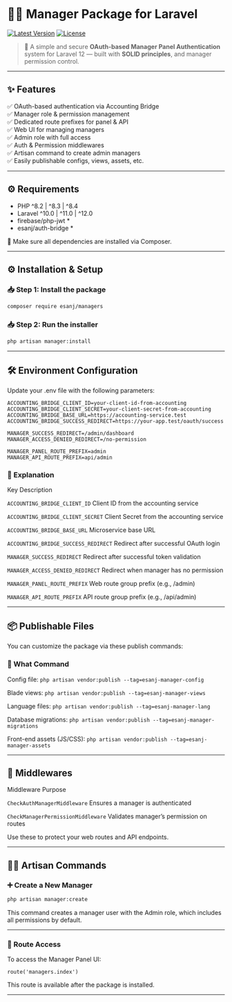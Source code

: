 # 🧑‍💼 Manager Package for Laravel

[![Latest Version](https://img.shields.io/packagist/v/esanj/ms-package-managers.svg?style=flat-square)](https://packagist.org/packages/esanj/ms-package-managers)
[![License](https://img.shields.io/packagist/l/esanj/ms-package-managers.svg?style=flat-square)](LICENSE)

> 🔐 A simple and secure **OAuth-based Manager Panel Authentication** system for Laravel 12 — built with **SOLID principles**, and manager permission control.

---

## ✨ Features

✅ OAuth-based authentication via Accounting Bridge  
✅ Manager role & permission management  
✅ Dedicated route prefixes for panel & API  
✅ Web UI for managing managers  
✅ Admin role with full access   
✅ Auth & Permission middlewares  
✅ Artisan command to create admin managers  
✅ Easily publishable configs, views, assets, etc.

---

## ⚙️ Requirements

* PHP	^8.2 | ^8.3 | ^8.4
* Laravel	^10.0 | ^11.0 | ^12.0
* firebase/php-jwt	*
* esanj/auth-bridge	*

🛑 Make sure all dependencies are installed via Composer.

---

## ⚙️ Installation & Setup

### 📥 Step 1: Install the package

```bash
composer require esanj/managers
```

### 📥 Step 2: Run the installer
```bash
php artisan manager:install
```
---

## 🛠️ Environment Configuration

Update your .env file with the following parameters:

```env
ACCOUNTING_BRIDGE_CLIENT_ID=your-client-id-from-accounting
ACCOUNTING_BRIDGE_CLIENT_SECRET=your-client-secret-from-accounting
ACCOUNTING_BRIDGE_BASE_URL=https://accounting-service.test
ACCOUNTING_BRIDGE_SUCCESS_REDIRECT=https://your-app.test/oauth/success

MANAGER_SUCCESS_REDIRECT=/admin/dashboard
MANAGER_ACCESS_DENIED_REDIRECT=/no-permission

MANAGER_PANEL_ROUTE_PREFIX=admin
MANAGER_API_ROUTE_PREFIX=api/admin
```

### 🔑 Explanation

Key	Description

```ACCOUNTING_BRIDGE_CLIENT_ID```	Client ID from the accounting service

```ACCOUNTING_BRIDGE_CLIENT_SECRET```	Client Secret from the accounting service

```ACCOUNTING_BRIDGE_BASE_URL```	Microservice base URL

```ACCOUNTING_BRIDGE_SUCCESS_REDIRECT```	Redirect after successful OAuth login

```MANAGER_SUCCESS_REDIRECT```	Redirect after successful token validation

```MANAGER_ACCESS_DENIED_REDIRECT```	Redirect when manager has no permission

```MANAGER_PANEL_ROUTE_PREFIX```	Web route group prefix (e.g., /admin)

```MANAGER_API_ROUTE_PREFIX```	API route group prefix (e.g., /api/admin)

---

## 📦 Publishable Files
You can customize the package via these publish commands:

### 🔧 What Command
Config file:	```php artisan vendor:publish --tag=esanj-manager-config```

Blade views:	```php artisan vendor:publish --tag=esanj-manager-views```

Language files:	```php artisan vendor:publish --tag=esanj-manager-lang```

Database migrations:	```php artisan vendor:publish --tag=esanj-manager-migrations```

Front-end assets (JS/CSS):	```php artisan vendor:publish --tag=esanj-manager-assets```

---

## 🔐 Middlewares
Middleware Purpose

```CheckAuthManagerMiddleware```	Ensures a manager is authenticated

```CheckManagerPermissionMiddleware```	Validates manager’s permission on routes

Use these to protect your web routes and API endpoints.

---

## 🧑‍💻 Artisan Commands

### ➕ Create a New Manager

```bash
php artisan manager:create
```

This command creates a manager user with the Admin role, which includes all permissions by default.

---

### 🚪 Route Access
To access the Manager Panel UI:

`route('managers.index')`

This route is available after the package is installed.

---
